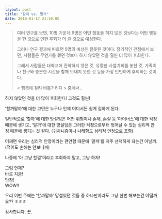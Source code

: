 ```yaml
---
layout: post
title: "할까 vs. 말까"
date: 2016-01-17 23:50:00
---
```



> 여러 연구를 보면, 10명 가운데 9명은 어떤 행동을 하지 않은 것보다는 어떤 행동을 한 것으로 인한 후회가 더 클 것으로 예상한다.
>
>그러나 연구 결과에 따르면 9명의 예상은 잘못된 것이다. 장기적인 관점에서 보면, 사람들은 무언가를 했던 것보다 하지 않았던 것을 훨씬 더 많이 후회한다.
> 
>그래서 사람들은 대학교에 진학하지 않은 것, 유망한 사업기회를 놓친 것, 가족이나 친구와 충분한 시간을 함께 보내지 못한 것 등을 가장 빈번하게 후회하는 것이다.
>
> < 행복에 걸려 비틀거리다 > 중에서..


하지 않았던 것을 더 많이 후회한다! 그것도 훨씬!

‘할까말까'에 대한 고민은 누구나 언제 어디서든 쉽게 접하게 된다.

일반적으로 ‘할까'에 대한 망설임은 어떤 위험이나 손해, 손실 등 ‘마이너스'에 대한 걱정 때문에 생기고, ‘말까'에 대한 망설임은 그러한 걱정으로부터 벗어날 수 있는 심리적 안정 때문에 생기는 것 같다. (귀차니즘이나 나태함도 심리적 안정으로 포함)

어쩌면 우리는 심리적 안정이라는 편안함 때문에 ‘말까'를 자주 선택하게 되는건 아닐까. (적어도 손해는 안보니까)

나중에 ‘아 그냥 할껄’이라고 후회하지 말고, 그냥 하자!

그럼 언제?<br/>
바로 지금!<br/>
당장!<br/>
WOW!!

우리 이번 주에는 ‘할까말까’ 망설였던 것들 중 하나만이라도 그냥 한번 해보는건 어떨까요?? ㅎㅎㅎ

감사합니다. 끗.

